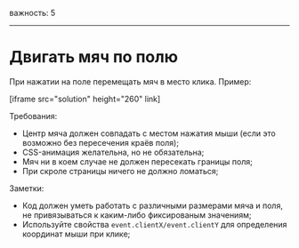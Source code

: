важность: 5

---

# Двигать мяч по полю

При нажатии на поле перемещать мяч в место клика. Пример:

[iframe src="solution" height="260" link]

Требования:

- Центр мяча должен совпадать с местом нажатия мыши (если это возможно без пересечения краёв поля);
- CSS-анимация желательна, но не обязательна;
- Мяч ни в коем случае не должен пересекать границы поля;
- При скроле страницы ничего не должно ломаться;

Заметки:

- Код должен уметь работать с различными размерами мяча и поля, не привязываться к каким-либо фиксированым значениям;
- Используйте свойства `event.clientX/event.clientY` для определения координат мыши при клике;
